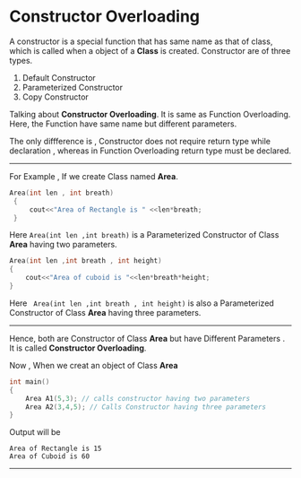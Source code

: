 # Constructor Overloading

A constructor is a special function that has same name as that of class, which is called when a object of a **Class** is created. Constructor are of three types.

1. Default Constructor
2. Parameterized Constructor
3. Copy Constructor


Talking about **Constructor Overloading**.
It is same as Function Overloading.  Here, the Function have same name but different parameters.

The only diffference is , Constructor does not require return type while declaration , whereas in Function Overloading return type must be declared.
***
For Example ,
    If we create Class named **Area**.
```C++
Area(int len , int breath)
 {
     cout<<"Area of Rectangle is " <<len*breath;
 }
 ```
 Here `Area(int len ,int breath)` is a Parameterized Constructor of Class **Area** having two parameters.

 ```C++
 Area(int len ,int breath , int height)
 {
     cout<<"Area of cuboid is "<<len*breath*height;
}
```
Here ` Area(int len ,int breath , int height)` is also a Parameterized Constructor of Class **Area** having three parameters.
***

Hence, both are Constructor of Class **Area** but have Different Parameters . It is called **Constructor Overloading**.

Now , When  we creat an object of Class **Area**
```C++
int main()
{
    Area A1(5,3); // calls constructor having two parameters
    Area A2(3,4,5); // Calls Constructor having three parameters
}
```
Output will be
```
Area of Rectangle is 15
Area of Cuboid is 60
```
***
    
     







